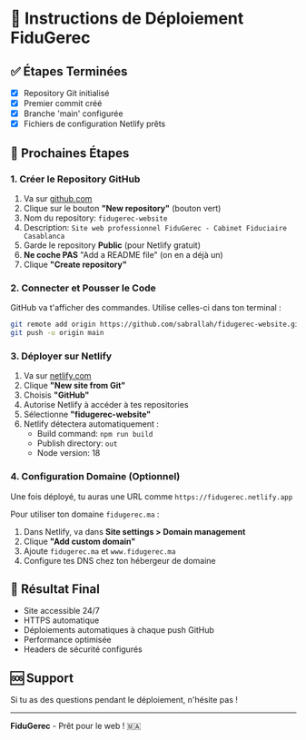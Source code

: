 # 🚀 Instructions de Déploiement FiduGerec

## ✅ Étapes Terminées
- [x] Repository Git initialisé
- [x] Premier commit créé
- [x] Branche 'main' configurée
- [x] Fichiers de configuration Netlify prêts

## 🔗 Prochaines Étapes

### 1. Créer le Repository GitHub
1. Va sur [github.com](https://github.com)
2. Clique sur le bouton **"New repository"** (bouton vert)
3. Nom du repository: `fidugerec-website`
4. Description: `Site web professionnel FiduGerec - Cabinet Fiduciaire Casablanca`
5. Garde le repository **Public** (pour Netlify gratuit)
6. **Ne coche PAS** "Add a README file" (on en a déjà un)
7. Clique **"Create repository"**

### 2. Connecter et Pousser le Code
GitHub va t'afficher des commandes. Utilise celles-ci dans ton terminal :

```bash
git remote add origin https://github.com/sabrallah/fidugerec-website.git
git push -u origin main
```

### 3. Déployer sur Netlify
1. Va sur [netlify.com](https://netlify.com)
2. Clique **"New site from Git"**
3. Choisis **"GitHub"**
4. Autorise Netlify à accéder à tes repositories
5. Sélectionne **"fidugerec-website"**
6. Netlify détectera automatiquement :
   - Build command: `npm run build`
   - Publish directory: `out`
   - Node version: 18

### 4. Configuration Domaine (Optionnel)
Une fois déployé, tu auras une URL comme `https://fidugerec.netlify.app`

Pour utiliser ton domaine `fidugerec.ma` :
1. Dans Netlify, va dans **Site settings > Domain management**
2. Clique **"Add custom domain"**
3. Ajoute `fidugerec.ma` et `www.fidugerec.ma`
4. Configure tes DNS chez ton hébergeur de domaine

## 📱 Résultat Final
- Site accessible 24/7
- HTTPS automatique
- Déploiements automatiques à chaque push GitHub
- Performance optimisée
- Headers de sécurité configurés

## 🆘 Support
Si tu as des questions pendant le déploiement, n'hésite pas !

---
**FiduGerec** - Prêt pour le web ! 🇲🇦
